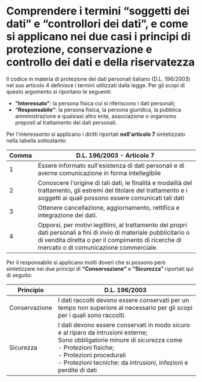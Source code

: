 # Comprendere i termini “soggetti dei dati” e “controllori dei dati”, e come si applicano nei due casi i principi di protezione, conservazione e controllo dei dati e della riservatezza

Il codice in materia di protezione dei dati personali italiano (D.L. 196/2003) nel suo articolo 4 definisce i termini utilizzati dalla Iegge. Per gli
scopi di questo argomento si riportano le seguenti:

* **“Interessato”**: la persona fisica cui si riferiscono i dati personali;
* **“Responsabile”**: la persona fisica, la persona giuridica, la pubblica amministrazione e qualsiasi altro ente, associazione o organismo preposti
al trattamento dei dati personali.

Per l'_interessanto_ si applicano i diritti riportati **nell'articolo 7** sintetizzato nella tabella sottostante:

| Comma|  D.L. 196/2003 - Articolo 7                                       |
|---------|--------------------------------------------------------------------------------------------------------------------------------------------------------------------------------------------------------------------|
| 1 | Essere informato sull'esistenza di dati personali e di averne comunicazione in forma intellegibile                                                                                                                 |
| 2 | Conoscere l'origine di tali dati, le finalità e modalità del trattamento, gli estremi del titolare del trattamento e i soggetti ai quali possono essere comunicati tali dati                                       |
| 3 | Ottenere cancellazione, aggiornamento, rettifica e integrazione dei dati.                                                                                                                                          |
| 4 | Opporsi, per motivi legittimi, al trattamento dei propri dati personali a fini di invio di materiale pubblicitario o di vendita diretta o per il compimento di ricerche di mercato o di comunicazione commerciale. |

Per il responsabile si applicano molti doveri che si possono però sintetizzare nei due principi di **“Conservazione”** e **“Sicurezza”** riportati qui di
seguito:


| Principio |  D.L. 196/2003 |
|---------|-------------------|
| Conservazione | I dati raccolti devono essere conservati per un tempo non superiore al necessario per gli scopi per i quali sono raccolti. |
| Sicurezza | I dati devono essere conservati in modo sicuro e al riparo da intrusioni esterne; <br /> Sono obbligatorie minure di sicurezza come <br /> - Protezioni fisiche; <br /> - Protezioni procedurali <br /> - Protezioni tecniche: da intrusioni, infezioni e perdite di dati |
